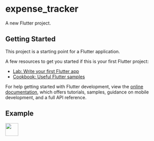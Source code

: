 # expense_tracker

A new Flutter project.

## Getting Started

This project is a starting point for a Flutter application.

A few resources to get you started if this is your first Flutter project:

- [Lab: Write your first Flutter app](https://docs.flutter.dev/get-started/codelab)
- [Cookbook: Useful Flutter samples](https://docs.flutter.dev/cookbook)

For help getting started with Flutter development, view the
[online documentation](https://docs.flutter.dev/), which offers tutorials,
samples, guidance on mobile development, and a full API reference.

## Example

<img src="https://github.com/YoniIfrah/Expenses_Tracker/assets/73611785/589b3326-711c-4529-986e-06cdf52c8cd0)" width="40" height="40" />

